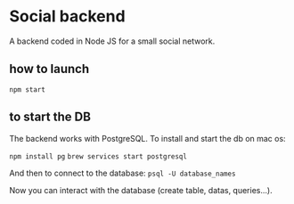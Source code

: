 # Social backend

A backend coded in Node JS for a small social network.

## how to launch
```npm start```

## to start the DB

The backend works with PostgreSQL. To install and start the db on mac os:

```npm install pg```
```brew services start postgresql```

And then to connect to the database:
```psql -U database_names```

Now you can interact with the database (create table, datas, queries...).